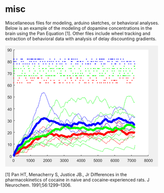 # misc
Miscellaneous files for modeling, arduino sketches, or behavioral analyses.
Below is an example of the modeling of dopamine concentrations in the brain using the Pan Equation [1]. Other files include wheel tracking and extraction of behavioral data with analysis of delay discounting gradients. 

![](https://github.com/Cheer-Lab/misc/blob/master/PanEx.PNG)


[1] Pan HT, Menacherry S, Justice JB., Jr Differences in the pharmacokinetics of cocaine in naive and cocaine-experienced rats. J Neurochem. 1991;56:1299–1306.
